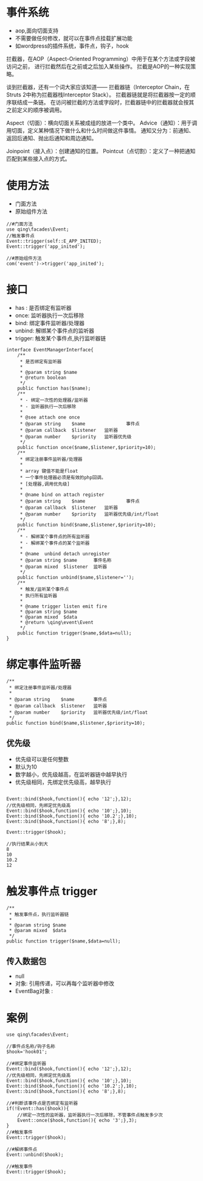 
# 事件系统

- aop,面向切面支持
- 不需要做任何修改，就可以在事件点挂载扩展功能
- 如wordpress的插件系统，事件点，钩子，hook

拦截器，在AOP（Aspect-Oriented Programming）中用于在某个方法或字段被访问之前，
进行拦截然后在之前或之后加入某些操作。
拦截是AOP的一种实现策略。

谈到拦截器，还有一个词大家应该知道——
拦截器链（Interceptor Chain，在Struts 2中称为拦截器栈Interceptor Stack）。
拦截器链就是将拦截器按一定的顺序联结成一条链。
在访问被拦截的方法或字段时，拦截器链中的拦截器就会按其之前定义的顺序被调用。

Aspect（切面）：横向切面关系被成组的放进一个类中。
Advice（通知）：用于调用切面，定义某种情况下做什么和什么时间做这件事情。
通知又分为：前通知、返回后通知、抛出后通知和周边通知。

Joinpoint（接入点）：创建通知的位置。
Pointcut（点切割）：定义了一种把通知匹配到某些接入点的方式。

# 使用方法

- 门面方法
- 原始组件方法

```
//#门面方法
use qing\facades\Event;
//触发事件点
Event::trigger(self::E_APP_INITED);
Event::trigger('app_inited');

//#原始组件方法
com('event')->trigger('app_inited');

```

# 接口

- has : 是否绑定有监听器
- once: 监听器执行一次后移除
- bind: 绑定事件监听器/处理器
- unbind: 解绑某个事件点的监听器
- trigger: 触发某个事件点,执行监听器链

```
interface EventManagerInterface{
	/**
	 * 是否绑定有监听器
	 *
	 * @param string $name
	 * @return boolean
	 */
	public function has($name);
	/**
	 * - 绑定一次性的处理器/监听器
	 * - 监听器执行一次后移除
	 *
	 * @see attach one once
	 * @param string 	$name 	            事件点
	 * @param callback  $listener   监听器
	 * @param number    $priority	监听器优先级
	 */
	public function once($name,$listener,$priority=10);
	/**
	 * 绑定注册事件监听器/处理器
	 *
	 * array 键值不能是float
	 * 一个事件处理器必须是有效的php回调。
	 * [处理器,调用优先级]
	 *
	 * @name bind on attach register
	 * @param string 	$name 	            事件点
	 * @param callback  $listener   监听器
	 * @param number    $priority	监听器优先级/int/float
	 */
	public function bind($name,$listener,$priority=10);
	/**
	 * - 解绑某个事件点的所有监听器
	 * - 解绑某个事件点的某个监听器
	 *
	 * @name  unbind detach unregister
	 * @param string $name	 	事件名称
	 * @param mixed  $listener 	监听器
	 */
	public function unbind($name,$listener='');
	/**
	 * 触发/监听某个事件点
	 * 执行所有监听器
	 *
	 * @name trigger listen emit fire
	 * @param string $name
	 * @param mixed  $data
	 * @return \qing\event\Event
	 */
	public function trigger($name,$data=null);
}
```

# 绑定事件监听器

```
/**
 * 绑定注册事件监听器/处理器
 *
 * @param string 	$name 	    事件点
 * @param callback  $listener   监听器
 * @param number    $priority	监听器优先级/int/float
 */
public function bind($name,$listener,$priority=10);

```

## 优先级

- 优先级可以是任何整数
- 默认为10
- 数字越小，优先级越高，在监听器链中越早执行
- 优先级相同，先绑定优先级高，越早执行

```

Event::bind($hook,function(){ echo '12';},12);
//优先级相同，先绑定优先级高
Event::bind($hook,function(){ echo '10';},10);
Event::bind($hook,function(){ echo '10.2';},10);
Event::bind($hook,function(){ echo '8';},8);

Event::trigger($hook);

//执行结果从小到大
8
10
10.2
12

```

# 触发事件点 trigger

```
/**
 * 触发事件点，执行监听器链
 *
 * @param string $name
 * @param mixed  $data
 */
public function trigger($name,$data=null);
```

## 传入数据包

- null
- 对象: 引用传递，可以再每个监听器中修改
- EventBag对象 :


# 案例

```
use qing\facades\Event;

//事件点名称/钩子名称
$hook='hook01';

//#绑定事件监听器
Event::bind($hook,function(){ echo '12';},12);
//优先级相同，先绑定优先级高
Event::bind($hook,function(){ echo '10';},10);
Event::bind($hook,function(){ echo '10.2';},10);
Event::bind($hook,function(){ echo '8';},8);

//#判断该事件点是否绑定有监听器
if(!Event::has($hook)){
	//绑定一次性的监听器，监听器执行一次后移除，不管事件点触发多少次
	Event::once($hook,function(){ echo '3';},3);
}
//#触发事件
Event::trigger($hook);

//#解绑事件点
Event::unbind($hook);

//#触发事件
Event::trigger($hook);

```